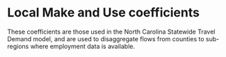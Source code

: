 # Local Make and Use coefficients

These coefficients are those used in the North Carolina Statewide Travel Demand model, and are used to disaggregate flows from counties to sub-regions where employment data is available.
